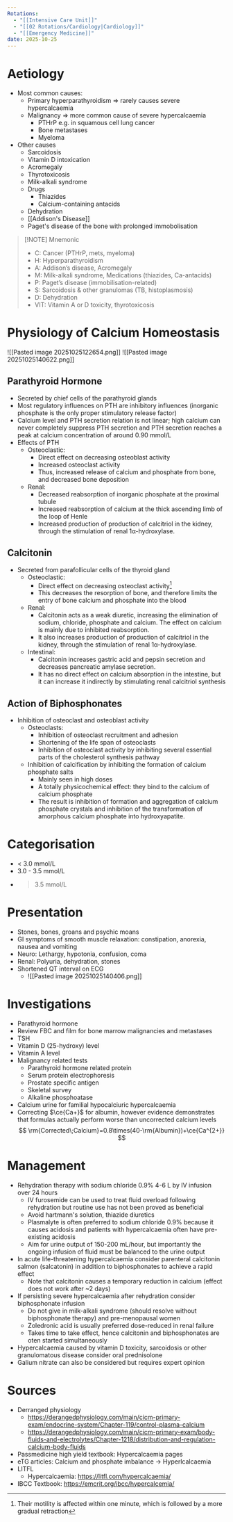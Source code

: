 ```yaml
---
Rotations:
  - "[[Intensive Care Unit]]"
  - "[[02 Rotations/Cardiology|Cardiology]]"
  - "[[Emergency Medicine]]"
date: 2025-10-25
---
```

# Aetiology
- Most common causes:
	- Primary hyperparathyroidism => rarely causes severe hypercalcaemia
	- Malignancy => more common cause of severe hypercalcaemia
		- PTHrP e.g. in squamous cell lung cancer
		- Bone metastases
		- Myeloma
- Other causes
	- Sarcoidosis
	- Vitamin D intoxication
	- Acromegaly
	- Thyrotoxicosis
	- Milk-alkali syndrome
	- Drugs
		- Thiazides
		- Calcium-containing antacids
	- Dehydration
	- [[Addison's Disease]]
	- Paget's disease of the bone with prolonged immobolisation

> [!NOTE] Mnemonic
> - C: Cancer (PTHrP, mets, myeloma) 
> - H: Hyperparathyroidism 
> - A: Addison’s disease, Acromegaly 
> - M: Milk-alkali syndrome, Medications (thiazides, Ca-antacids) 
> - P: Paget’s disease (immobilisation-related) 
> - S: Sarcoidosis & other granulomas (TB, histoplasmosis) 
> - D: Dehydration 
> - VIT: Vitamin A or D toxicity, thyrotoxicosis
# Physiology of Calcium Homeostasis
![[Pasted image 20251025122654.png]]
![[Pasted image 20251025140622.png]]
## Parathyroid Hormone
- Secreted by chief cells of the parathyroid glands
- Most regulatory influences on PTH are inhibitory influences (inorganic phosphate is the only proper stimulatory release factor)
- Calcium level and PTH secretion relation is not linear; high calcium can never completely suppress PTH secretion and PTH secretion reaches a peak at calcium concentration of around 0.90 mmol/L
- Effects of PTH
	- Osteoclastic:
	    - Direct effect on decreasing osteoblast activity
	    - Increased osteoclast activity
	    - Thus, increased release of calcium and phosphate from bone, and decreased bone deposition
	- Renal:
	    - Decreased reabsorption of inorganic phosphate at the proximal tubule
	    - Increased reabsorption of calcium at the thick ascending limb of the loop of Henle 
	    - Increased production of production of calcitriol in the kidney, through the stimulation of renal 1α-hydroxylase.
## Calcitonin
- Secreted from parafollicular cells of the thyroid gland
	- Osteoclastic:
	    - Direct effect on decreasing osteoclast activity[^1] 
		- This decreases the resorption of bone, and therefore limits the entry of bone calcium and phosphate into the blood
    - Renal:
        - Calcitonin acts as a weak diuretic, increasing the elimination of sodium, chloride, phosphate and calcium. The effect on calcium is mainly due to inhibited reabsorption.
        - It also increases production of production of calcitriol in the kidney, through the stimulation of renal 1α-hydroxylase.
    - Intestinal:
        - Calcitonin increases gastric acid and pepsin secretion and decreases pancreatic amylase secretion.
        - It has no direct effect on calcium absorption in the intestine, but it can increase it indirectly by stimulating renal calcitriol synthesis
## Action of Biphosphonates
- Inhibition of osteoclast and osteoblast activity
	- Osteoclasts:
		- Inhibition of osteoclast recruitment and adhesion
		- Shortening of the life span of osteoclasts
		- Inhibition of osteoclast activity by inhibiting several essential parts of the cholesterol synthesis pathway
	- Inhibition of calcification by inhibiting the formation of calcium phosphate salts
		- Mainly seen in high doses
		- A totally physicochemical effect: they bind to the calcium of calcium phosphate
		- The result is inhibition of formation and aggregation of calcium phosphate crystals and inhibition of the transformation of amorphous calcium phosphate into hydroxyapatite.
# Categorisation
- < 3.0 mmol/L
- 3.0 - 3.5 mmol/L
- > 3.5 mmol/L
# Presentation
- Stones, bones, groans and psychic moans
- GI symptoms of smooth muscle relaxation: constipation, anorexia, nausea and vomiting
- Neuro: Lethargy, hypotonia, confusion, coma
- Renal: Polyuria, dehydration, stones
- Shortened QT interval on ECG
	- ![[Pasted image 20251025140406.png]]
# Investigations
- Parathyroid hormone
- Review FBC and film for bone marrow malignancies and metastases
- TSH
- Vitamin D (25-hydroxy) level
- Vitamin A level
- Malignancy related tests
	- Parathyroid hormone related protein
	- Serum protein electrophoresis
	- Prostate specific antigen
	- Skeletal survey
	- Alkaline phosphoatase
- Calcium urine for familial hypocalciuric hypercalcaemia
- Correcting $\ce{Ca+}$ for albumin, however evidence demonstrates that formulas actually perform worse than uncorrected calcium levels
$$
\rm{Corrected\;Calcium}=0.8\times(40-\rm{Albumin})+\ce{Ca^{2+}}
$$

# Management
- Rehydration therapy with sodium chloride 0.9% 4-6 L by IV infusion over 24 hours
	- IV furosemide can be used to treat fluid overload following rehydration but routine use has not been proved as beneficial
	- Avoid hartmann's solution, thiazide diuretics
	- Plasmalyte is often preferred to sodium chloride 0.9% because it causes acidosis and patients with hypercalcaemia often have pre-existing acidosis
	- Aim for urine output of 150-200 mL/hour, but importantly the ongoing infusion of fluid must be balanced to the urine output
- In acute life-threatening hypercalcaemia consider parenteral calcitonin salmon (salcatonin) in addition to biphosphonates to achieve a rapid effect
	- Note that calcitonin causes a temporary reduction in calcium (effect does not work after ~2 days)
- If persisting severe hypercalcaemia after rehydration consider biphosphonate infusion
	- Do not give in milk-alkali syndrome (should resolve without biphosphonate therapy) and pre-menopausal women
	- Zoledronic acid is usually preferred dose-reduced in renal failure
	- Takes time to take effect, hence calcitonin and biphosphonates are oten started simultaneously
- Hypercalcaemia caused by vitamin D toxicity, sarcoidosis or other granulomatous disease consider oral prednisolone
- Galium nitrate can also be considered but requires expert opinion

# Sources
- Derranged physiology
	- https://derangedphysiology.com/main/cicm-primary-exam/endocrine-system/Chapter-119/control-plasma-calcium
	- https://derangedphysiology.com/main/cicm-primary-exam/body-fluids-and-electrolytes/Chapter-1218/distribution-and-regulation-calcium-body-fluids
- Passmedicine high yield textbook: Hypercalcaemia pages
- eTG articles: Calcium and phosphate imbalance -> Hyperlcalcaemia
- LITFL 
	- Hypercalcaemia: https://litfl.com/hypercalcaemia/
- IBCC Textbook: https://emcrit.org/ibcc/hypercalcemia/

[^1]: Their motility is affected within one minute, which is followed by a more gradual retraction
